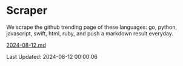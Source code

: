 # Scraper

We scrape the github trending page of these languages: go, python, javascript, swift, html, ruby, and push a markdown result everyday.

[2024-08-12.md](https://github.com/henson/Scraper/blob/master/2024-08-12.md)

Last Updated: 2024-08-12 00:00:06